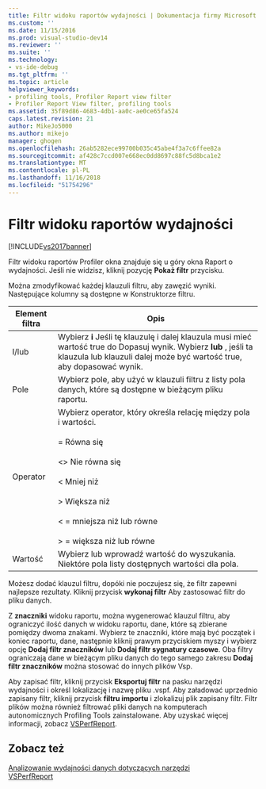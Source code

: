 ```yaml
---
title: Filtr widoku raportów wydajności | Dokumentacja firmy Microsoft
ms.custom: ''
ms.date: 11/15/2016
ms.prod: visual-studio-dev14
ms.reviewer: ''
ms.suite: ''
ms.technology:
- vs-ide-debug
ms.tgt_pltfrm: ''
ms.topic: article
helpviewer_keywords:
- profiling tools, Profiler Report view filter
- Profiler Report View filter, profiling tools
ms.assetid: 35f89d86-4683-4db1-aa0c-ae0ce65fa524
caps.latest.revision: 21
author: MikeJo5000
ms.author: mikejo
manager: ghogen
ms.openlocfilehash: 26ab5282ece99700b035c45abe4f3a7c6ffee82a
ms.sourcegitcommit: af428c7ccd007e668ec0dd8697c88fc5d8bca1e2
ms.translationtype: MT
ms.contentlocale: pl-PL
ms.lasthandoff: 11/16/2018
ms.locfileid: "51754296"
---
```

# <a name="performance-report-view-filter"></a>Filtr widoku raportów wydajności
[!INCLUDE[vs2017banner](../includes/vs2017banner.md)]

Filtr widoku raportów Profiler okna znajduje się u góry okna Raport o wydajności. Jeśli nie widzisz, kliknij pozycję **Pokaż filtr** przycisku.  
  
 Można zmodyfikować każdej klauzuli filtru, aby zawęzić wyniki. Następujące kolumny są dostępne w Konstruktorze filtru.  
  
|Element filtra|Opis|  
|-----------------|-----------------|  
|I/lub|Wybierz **i** Jeśli tę klauzulę i dalej klauzula musi mieć wartość true do Dopasuj wynik. Wybierz **lub** , jeśli ta klauzula lub klauzuli dalej może być wartość true, aby dopasować wynik.|  
|Pole|Wybierz pole, aby użyć w klauzuli filtru z listy pola danych, które są dostępne w bieżącym pliku raportu.|  
|Operator|Wybierz operator, który określa relację między pola i wartości.<br /><br /> = Równa się<br /><br /> <> Nie równa się<br /><br /> < Mniej niż<br /><br /> > Większa niż<br /><br /> < = mniejsza niż lub równe<br /><br /> > = większa niż lub równe|  
|Wartość|Wybierz lub wprowadź wartość do wyszukania. Niektóre pola listy dostępnych wartości dla pola.|  
  
 Możesz dodać klauzul filtru, dopóki nie poczujesz się, że filtr zapewni najlepsze rezultaty. Kliknij przycisk **wykonaj filtr** Aby zastosować filtr do pliku danych.  
  
 Z **znaczniki** widoku raportu, można wygenerować klauzul filtru, aby ograniczyć ilość danych w widoku raportu, dane, które są zbierane pomiędzy dwoma znakami. Wybierz te znaczniki, które mają być początek i koniec raportu, dane, następnie kliknij prawym przyciskiem myszy i wybierz opcję **Dodaj filtr znaczników** lub **Dodaj filtr sygnatury czasowe**. Oba filtry ograniczają dane w bieżącym pliku danych do tego samego zakresu **Dodaj filtr znaczników** można stosować do innych plików Vsp.  
  
 Aby zapisać filtr, kliknij przycisk **Eksportuj filtr** na pasku narzędzi wydajności i określ lokalizację i nazwę pliku .vspf. Aby załadować uprzednio zapisany filtr, kliknij przycisk **filtru importu** i zlokalizuj plik zapisany filtr. Filtr plików można również filtrować pliki danych na komputerach autonomicznych Profiling Tools zainstalowane. Aby uzyskać więcej informacji, zobacz [VSPerfReport](../profiling/vsperfreport.md).  
  
## <a name="see-also"></a>Zobacz też  
 [Analizowanie wydajności danych dotyczących narzędzi](../profiling/analyzing-performance-tools-data.md)   
 [VSPerfReport](../profiling/vsperfreport.md)




